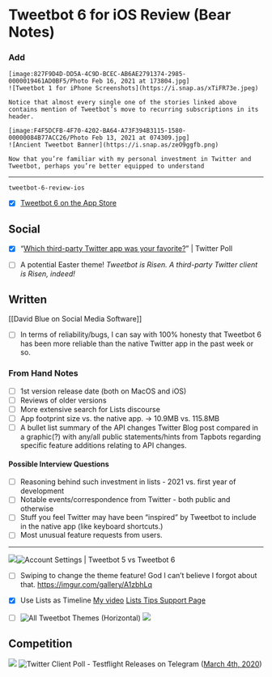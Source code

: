 # Tweetbot 6 for iOS Review (Bear Notes)
### Add
```
[image:827F9D4D-DD5A-4C9D-BCEC-AB6AE2791374-2985-0000019461AD0BF5/Photo Feb 16, 2021 at 173804.jpg]
![Tweetbot 1 for iPhone Screenshots](https://i.snap.as/xTiFR73e.jpeg)

Notice that almost every single one of the stories linked above contains mention of Tweetbot’s move to recurring subscriptions in its header. 

[image:F4F5DCFB-4F70-4202-BA64-A73F394B3115-1580-00000084B77ACC26/Photo Feb 13, 2021 at 074309.jpg]
![Ancient Tweetbot Banner](https://i.snap.as/zeO9ggfb.png)

Now that you’re familiar with my personal investment in Twitter and Tweetbot, perhaps you’re better equipped to understand 
```

- - - -
`tweetbot-6-review-ios`

- [x] [Tweetbot 6 on the App Store](https://apps.apple.com/us/app/tweetbot-6-for-twitter/id1527500834)
## Social
- [x] “[Which third-party Twitter app was your favorite?](https://twitter.com/NeoYokel/status/1064579914538602496)” | Twitter Poll

- [ ] A potential Easter theme!
*Tweetbot is Risen.*
*A third-party Twitter client is Risen, indeed!*

## Written
[[David Blue on Social Media Software]]
- [ ] In terms of reliability/bugs, I can say with 100% honesty that Tweetbot 6 has been more reliable than the native Twitter app in the past week or so.

### From Hand Notes
- [ ] 1st version release date (both on MacOS and iOS)
- [ ] Reviews of older versions
- [ ] More extensive search for Lists discourse
- [ ] App footprint size vs. the native app. -> 10.9MB vs. 115.8MB
- [ ] A bullet list summary of the API changes Twitter Blog post compared in a graphic(?) with any/all public statements/hints from Tapbots regarding specific feature additions relating to API changes.

#### Possible Interview Questions
- [ ] Reasoning behind such investment in lists - 2021 vs. first year of development
- [ ] Notable events/correspondence from Twitter - both public and otherwise
- [ ] Stuff you feel Twitter may have been “inspired” by Tweetbot to include in the native app (like keyboard shortcuts.)
- [ ] Most unusual feature requests from users. 
- - - -

![](Tweetbot%206%20for%20iOS%20Review%20(Bear%20Notes)/Photo%20Feb%209,%202021%20at%20154202.jpg)![Account Settings | Tweetbot 5 vs Tweetbot 6](https://i.snap.as/7aSwOoGn.png)

- [ ] Swiping to change the theme feature! God I can’t believe I forgot about that.
https://imgur.com/gallery/A1zbhLq

- [x] Use Lists as Timeline
[My video](https://youtu.be/IO-ZSD-vymc) 
[Lists Tips Support Page](https://tapbots.com/support/tweetbot6/tips/list.php)

- [ ] ![All Tweetbot Themes (Horizontal)](https://i.snap.as/FzUKdQPX.png)
![](Tweetbot%206%20for%20iOS%20Review%20(Bear%20Notes)/Photo%20Feb%2010,%202021%20at%20151052.jpg)

## Competition
![](Tweetbot%206%20for%20iOS%20Review%20(Bear%20Notes)/Photo%20Feb%2011,%202021%20at%20182421.jpg)
![Twitter Client Poll - Testflight Releases on Telegram](https://i.snap.as/RFFnqYLS.jpeg) ([March 4th, 2020](https://t.me/TFReleases/3049))

